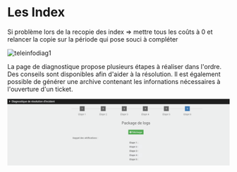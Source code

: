 Les Index
===
Si problème lors de la recopie des index => mettre tous les coûts à 0 et relancer la copie sur la période qui pose souci
à compléter

![teleinfodiag1](../images/teleinformation_diagnostic1.png)

La page de diagnostique propose plusieurs étapes à réaliser dans l'ordre.
Des conseils sont disponibles afin d'aider à la résolution.
Il est également possible de générer une archive contenant les infornations nécessaires à l'ouverture d'un ticket.

![teleinfodiag1](../images/teleinformation_diagnostic2.png)
